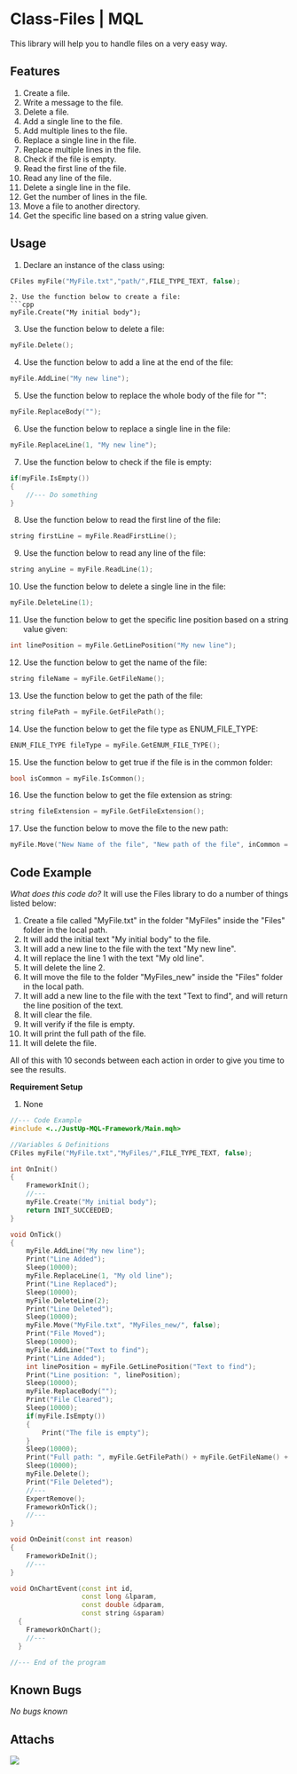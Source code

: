 # Class-Files | MQL
This library will help you to handle files on a very easy way.

## Features
1. Create a file.
2. Write a message to the file.
3. Delete a file.
4. Add a single line to the file.
5. Add multiple lines to the file.
6. Replace a single line in the file.
7. Replace multiple lines in the file.
8. Check if the file is empty.
9. Read the first line of the file.
10. Read any line of the file.
11. Delete a single line in the file.
12. Get the number of lines in the file.
13. Move a file to another directory.
14. Get the specific line based on a string value given.

## Usage
1. Declare an instance of the class using:
```cpp
CFiles myFile("MyFile.txt","path/",FILE_TYPE_TEXT, false);
```
```
2. Use the function below to create a file:
```cpp
myFile.Create("My initial body");
```
3. Use the function below to delete a file:
```cpp
myFile.Delete();
```
4. Use the function below to add a line at the end of the file:
```cpp
myFile.AddLine("My new line");
```
5. Use the function below to replace the whole body of the file for "":
```cpp
myFile.ReplaceBody("");
```
6. Use the function below to replace a single line in the file:
```cpp
myFile.ReplaceLine(1, "My new line");
```
7. Use the function below to check if the file is empty:
```cpp
if(myFile.IsEmpty())
{
    //--- Do something
}
```
8. Use the function below to read the first line of the file:
```cpp
string firstLine = myFile.ReadFirstLine();
```
9. Use the function below to read any line of the file:
```cpp
string anyLine = myFile.ReadLine(1);
```
10. Use the function below to delete a single line in the file:
```cpp
myFile.DeleteLine(1);
```
11. Use the function below to get the specific line position based on a string value given:
```cpp
int linePosition = myFile.GetLinePosition("My new line");
```
12. Use the function below to get the name of the file:
```cpp
string fileName = myFile.GetFileName();
```
13. Use the function below to get the path of the file:
```cpp
string filePath = myFile.GetFilePath();
```
14. Use the function below to get the file type as ENUM_FILE_TYPE:
```cpp
ENUM_FILE_TYPE fileType = myFile.GetENUM_FILE_TYPE();
```
15. Use the function below to get true if the file is in the common folder:
```cpp
bool isCommon = myFile.IsCommon();
```
16. Use the function below to get the file extension as string:
```cpp
string fileExtension = myFile.GetFileExtension();
```
17. Use the function below to move the file to the new path:
```cpp
myFile.Move("New Name of the file", "New path of the file", inCommon = false);
```

## Code Example
_What does this code do?_
It will use the Files library to do a number of things listed below:

1. Create a file called "MyFile.txt" in the folder "MyFiles" inside the "Files" folder in the local path.
2. It will add the initial text "My initial body" to the file.
3. It will add a new line to the file with the text "My new line".
4. It will replace the line 1 with the text "My old line".
5. It will delete the line 2.
6. It will move the file to the folder "MyFiles_new" inside the "Files" folder in the local path.
7. It will add a new line to the file with the text "Text to find", and will return the line position of the text.
8. It will clear the file.
9. It will verify if the file is empty.
10. It will print the full path of the file.
11. It will delete the file.

All of this with 10 seconds between each action in order to give you time to see the results.

**Requirement Setup**
1. None

```cpp
//--- Code Example
#include <../JustUp-MQL-Framework/Main.mqh>

//Variables & Definitions
CFiles myFile("MyFile.txt","MyFiles/",FILE_TYPE_TEXT, false);

int OnInit()
{
    FrameworkInit();
    //---
    myFile.Create("My initial body");
    return INIT_SUCCEEDED;
}

void OnTick()
{
    myFile.AddLine("My new line");
    Print("Line Added");
    Sleep(10000);
    myFile.ReplaceLine(1, "My old line");
    Print("Line Replaced");
    Sleep(10000);
    myFile.DeleteLine(2);
    Print("Line Deleted");
    Sleep(10000);
    myFile.Move("MyFile.txt", "MyFiles_new/", false);
    Print("File Moved");
    Sleep(10000);
    myFile.AddLine("Text to find");
    Print("Line Added");
    int linePosition = myFile.GetLinePosition("Text to find");
    Print("Line position: ", linePosition);
    Sleep(10000);
    myFile.ReplaceBody("");
    Print("File Cleared");
    Sleep(10000);
    if(myFile.IsEmpty())
    {
        Print("The file is empty");
    }
    Sleep(10000);
    Print("Full path: ", myFile.GetFilePath() + myFile.GetFileName() + myFile.GetFileExtension());
    Sleep(10000);
    myFile.Delete();
    Print("File Deleted");
    //---
    ExpertRemove();
    FrameworkOnTick();
    //---
}

void OnDeinit(const int reason)
{
    FrameworkDeInit();
    //---
}

void OnChartEvent(const int id,
                  const long &lparam,
                  const double &dparam,
                  const string &sparam)
  {
    FrameworkOnChart();
    //--- 
  }

//--- End of the program
```

## Known Bugs
_No bugs known_

## Attachs
<img src="Link">